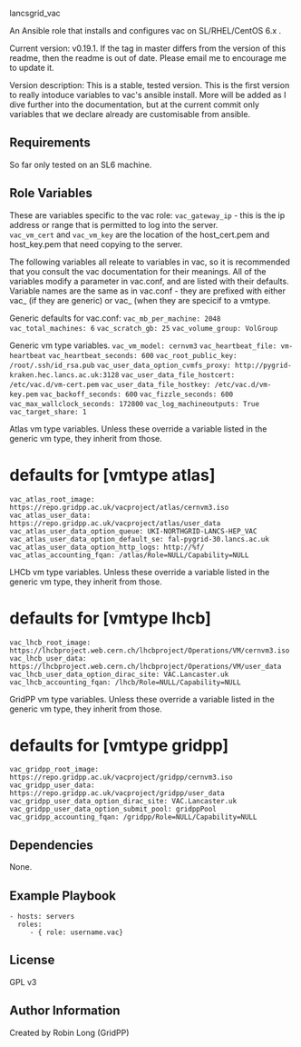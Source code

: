 lancsgrid_vac

An Ansible role that installs and configures vac on SL/RHEL/CentOS 6.x .

Current version: v0.19.1.  If the tag in master differs from the version of this readme, then the readme is out of date.  Please email me to encourage me to update it.

Version description:  This is a stable, tested version.  This is the first version to really intoduce variables to vac's ansible install.  More will be added as I dive further into the documentation, but at the current commit only variables that we declare already are customisable from ansible.

Requirements
------------

So far only tested on an SL6 machine.

Role Variables
--------------

These are variables specific to the vac role:
`vac_gateway_ip` - this is the ip address or range that is permitted to log into the server.  
`vac_vm_cert` and `vac_vm_key` are the location of the host_cert.pem and host_key.pem that need copying to the server.

The following variables all releate to variables in vac, so it is recommended that you consult the vac documentation for their meanings.  All of the variables modify a parameter in vac.conf, and are listed with their defaults.  Variable names are the same as in vac.conf - they are prefixed with either vac_ (if they are generic) or vac_<experiment> (when they are specicif to a vmtype.

Generic defaults for vac.conf:
`vac_mb_per_machine: 2048`
`vac_total_machines: 6`
`vac_scratch_gb: 25`
`vac_volume_group: VolGroup`

Generic vm type variables.
`vac_vm_model: cernvm3`
`vac_heartbeat_file: vm-heartbeat`
`vac_heartbeat_seconds: 600`
`vac_root_public_key: /root/.ssh/id_rsa.pub`
`vac_user_data_option_cvmfs_proxy: http://pygrid-kraken.hec.lancs.ac.uk:3128`
`vac_user_data_file_hostcert: /etc/vac.d/vm-cert.pem`
`vac_user_data_file_hostkey: /etc/vac.d/vm-key.pem`
`vac_backoff_seconds: 600`
`vac_fizzle_seconds: 600`
`vac_max_wallclock_seconds: 172800`
`vac_log_machineoutputs: True`
`vac_target_share: 1`


Atlas vm type variables. Unless these override a variable listed in the generic vm type, they inherit from those.
# defaults for [vmtype atlas]
`vac_atlas_root_image: https://repo.gridpp.ac.uk/vacproject/atlas/cernvm3.iso`
`vac_atlas_user_data: https://repo.gridpp.ac.uk/vacproject/atlas/user_data`
`vac_atlas_user_data_option_queue: UKI-NORTHGRID-LANCS-HEP_VAC`
`vac_atlas_user_data_option_default_se: fal-pygrid-30.lancs.ac.uk`
`vac_atlas_user_data_option_http_logs: http://%f/`
`vac_atlas_accounting_fqan: /atlas/Role=NULL/Capability=NULL`

LHCb vm type variables. Unless these override a variable listed in the generic vm type, they inherit from those.
# defaults for [vmtype lhcb]
`vac_lhcb_root_image: https://lhcbproject.web.cern.ch/lhcbproject/Operations/VM/cernvm3.iso`
`vac_lhcb_user_data: https://lhcbproject.web.cern.ch/lhcbproject/Operations/VM/user_data`
`vac_lhcb_user_data_option_dirac_site: VAC.Lancaster.uk`
`vac_lhcb_accounting_fqan: /lhcb/Role=NULL/Capability=NULL`

GridPP vm type variables. Unless these override a variable listed in the generic vm type, they inherit from those.
# defaults for [vmtype gridpp]
`vac_gridpp_root_image: https://repo.gridpp.ac.uk/vacproject/gridpp/cernvm3.iso`
`vac_gridpp_user_data: https://repo.gridpp.ac.uk/vacproject/gridpp/user_data`
`vac_gridpp_user_data_option_dirac_site: VAC.Lancaster.uk`
`vac_gridpp_user_data_option_submit_pool: gridppPool`
`vac_gridpp_accounting_fqan: /gridpp/Role=NULL/Capability=NULL`

Dependencies
------------

None.

Example Playbook
----------------

    - hosts: servers
      roles:
         - { role: username.vac}

License
-------

GPL v3

Author Information
------------------

Created by Robin Long (GridPP)
